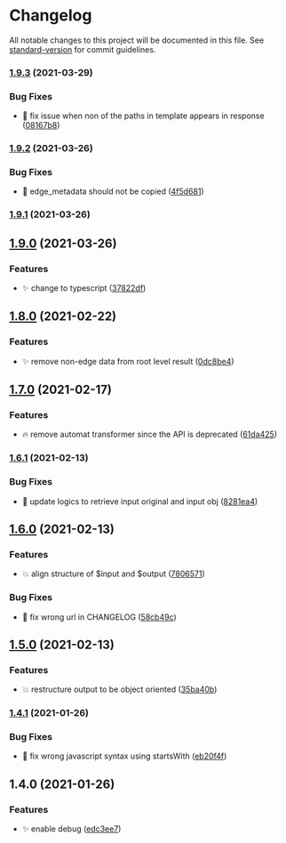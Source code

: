 # Changelog

All notable changes to this project will be documented in this file. See [standard-version](https://github.com/conventional-changelog/standard-version) for commit guidelines.

### [1.9.3](https://github.com/kevinxin90/api-respone-transform.js/compare/v1.9.2...v1.9.3) (2021-03-29)


### Bug Fixes

* :bug: fix issue when non of the paths in template appears in response ([08167b8](https://github.com/kevinxin90/api-respone-transform.js/commit/08167b8dbf3f195103161f7ee9edc941c9983db5))

### [1.9.2](https://github.com/kevinxin90/api-respone-transform.js/compare/v1.9.1...v1.9.2) (2021-03-26)


### Bug Fixes

* :bug: edge_metadata should not be copied ([4f5d681](https://github.com/kevinxin90/api-respone-transform.js/commit/4f5d6817bde2eabc98578e40b946d1241fb14605))

### [1.9.1](https://github.com/kevinxin90/api-respone-transform.js/compare/v1.9.0...v1.9.1) (2021-03-26)

## [1.9.0](https://github.com/kevinxin90/api-respone-transform.js/compare/v1.8.0...v1.9.0) (2021-03-26)


### Features

* :sparkles: change to typescript ([37822df](https://github.com/kevinxin90/api-respone-transform.js/commit/37822df83c74797262135b7e57168e422706e792))

## [1.8.0](https://github.com/kevinxin90/api-respone-transform.js/compare/v1.7.0...v1.8.0) (2021-02-22)


### Features

* :sparkles: remove non-edge data from root level result ([0dc8be4](https://github.com/kevinxin90/api-respone-transform.js/commit/0dc8be431bfe705b5cc590d29a1be5c51c6f2cb9))

## [1.7.0](https://github.com/kevinxin90/api-respone-transform.js/compare/v1.6.1...v1.7.0) (2021-02-17)


### Features

* :fire: remove automat transformer since the API is deprecated ([61da425](https://github.com/kevinxin90/api-respone-transform.js/commit/61da425d5b4dca6a6cdbbc8d9410f7e67ebefa55))

### [1.6.1](https://github.com/kevinxin90/api-respone-transform.js/compare/v1.6.0...v1.6.1) (2021-02-13)


### Bug Fixes

* :bug: update logics to retrieve input original and input obj ([8281ea4](https://github.com/kevinxin90/api-respone-transform.js/commit/8281ea4b400a12f0ca1d34043b2b8ac023d31c32))

## [1.6.0](https://github.com/kevinxin90/api-respone-transform.js/compare/v1.5.0...v1.6.0) (2021-02-13)


### Features

* :boom: align structure of $input and $output ([7806571](https://github.com/kevinxin90/api-respone-transform.js/commit/7806571d86e42ecb296d20d547e316f3519660a6))


### Bug Fixes

* :bug: fix wrong url in CHANGELOG ([58cb49c](https://github.com/kevinxin90/api-respone-transform.js/commit/58cb49c8fc3702c2aa7f450f91355b1a0f2bae96))

## [1.5.0](https://github.com/kevinxin90/api-respone-transform.js/compare/v1.4.1...v1.5.0) (2021-02-13)


### Features

* :boom: restructure output to be object oriented ([35ba40b](https://github.com/kevinxin90/api-respone-transform.js/commits/35ba40bc03191dad3aae159a010177f9fc3bd7f6))

### [1.4.1](https://github.com/kevinxin90/api-respone-transform.js/compare/v1.4.0...v1.4.1) (2021-01-26)


### Bug Fixes

* :bug: fix wrong javascript syntax using startsWith ([eb20f4f](https://github.com/kevinxin90/api-respone-transform.js/commits/eb20f4f8e1526f3fcc096d74d508cf1cb6ef49ee))

## 1.4.0 (2021-01-26)


### Features

* :sparkles: enable debug ([edc3ee7](https://github.com/kevinxin90/api-respone-transform.js/commits/edc3ee7f7787c0f25ae89c954cc5308693ef2e53))

